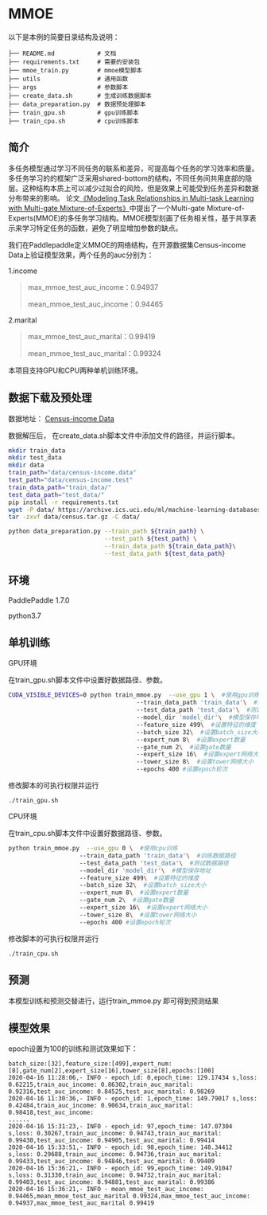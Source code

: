 # MMOE

 以下是本例的简要目录结构及说明： 

```
├── README.md            # 文档
├── requirements.txt     # 需要的安装包
├── mmoe_train.py        # mmoe模型脚本
├── utils                # 通用函数
├── args                 # 参数脚本
├── create_data.sh       # 生成训练数据脚本
├── data_preparation.py  # 数据预处理脚本
├── train_gpu.sh		 # gpu训练脚本
├── train_cpu.sh		 # cpu训练脚本
```

## 简介

多任务模型通过学习不同任务的联系和差异，可提高每个任务的学习效率和质量。多任务学习的的框架广泛采用shared-bottom的结构，不同任务间共用底部的隐层。这种结构本质上可以减少过拟合的风险，但是效果上可能受到任务差异和数据分布带来的影响。  论文[《Modeling Task Relationships in Multi-task Learning with Multi-gate Mixture-of-Experts》]( https://www.kdd.org/kdd2018/accepted-papers/view/modeling-task-relationships-in-multi-task-learning-with-multi-gate-mixture- )中提出了一个Multi-gate Mixture-of-Experts(MMOE)的多任务学习结构。MMOE模型刻画了任务相关性，基于共享表示来学习特定任务的函数，避免了明显增加参数的缺点。 

我们在Paddlepaddle定义MMOE的网络结构，在开源数据集Census-income Data上验证模型效果，两个任务的auc分别为：

1.income

> max_mmoe_test_auc_income：0.94937
>
> mean_mmoe_test_auc_income：0.94465

2.marital

> max_mmoe_test_auc_marital：0.99419
>
> mean_mmoe_test_auc_marital：0.99324

本项目支持GPU和CPU两种单机训练环境。



## 数据下载及预处理

数据地址： [Census-income Data](https://archive.ics.uci.edu/ml/machine-learning-databases/census-income-mld/census.tar.gz )

数据解压后， 在create_data.sh脚本文件中添加文件的路径，并运行脚本。

```sh
mkdir train_data
mkdir test_data
mkdir data
train_path="data/census-income.data"
test_path="data/census-income.test"
train_data_path="train_data/"
test_data_path="test_data/"
pip install -r requirements.txt
wget -P data/ https://archive.ics.uci.edu/ml/machine-learning-databases/census-income-mld/census.tar.gz
tar -zxvf data/census.tar.gz -C data/

python data_preparation.py --train_path ${train_path} \
                           --test_path ${test_path} \
                           --train_data_path ${train_data_path}\
                           --test_data_path ${test_data_path}

```

## 环境

 PaddlePaddle 1.7.0 

 python3.7 

## 单机训练

GPU环境

在train_gpu.sh脚本文件中设置好数据路径、参数。

```sh
CUDA_VISIBLE_DEVICES=0 python train_mmoe.py  --use_gpu 1 \  #使用gpu训练
                                    --train_data_path 'train_data'\  #训练数据路径
                                    --test_data_path 'test_data'\  #测试数据路径
                                    --model_dir 'model_dir'\  #模型保存地址
                                    --feature_size 499\  #设置特征的维度
                                    --batch_size 32\  #设置batch_size大小
                                    --expert_num 8\  #设置expert数量
                                    --gate_num 2\  #设置gate数量
                                    --expert_size 16\  #设置expert网络大小
                                    --tower_size 8\  #设置tower网络大小
                                    --epochs 400 #设置epoch轮次
```

修改脚本的可执行权限并运行

```
./train_gpu.sh
```

CPU环境

在train_cpu.sh脚本文件中设置好数据路径、参数。

```sh
python train_mmoe.py  --use_gpu 0 \  #使用cpu训练
                    --train_data_path 'train_data'\  #训练数据路径
                    --test_data_path 'test_data'\  #测试数据路径
                    --model_dir 'model_dir'\  #模型保存地址
                    --feature_size 499\  #设置特征的维度
                    --batch_size 32\  #设置batch_size大小
                    --expert_num 8\  #设置expert数量
                    --gate_num 2\  #设置gate数量
                    --expert_size 16\  #设置expert网络大小
                    --tower_size 8\  #设置tower网络大小
                    --epochs 400 #设置epoch轮次
```

修改脚本的可执行权限并运行

```
./train_cpu.sh
```



## 预测

本模型训练和预测交替进行，运行train_mmoe.py 即可得到预测结果

## 模型效果

epoch设置为100的训练和测试效果如下：

```text
batch_size:[32],feature_size:[499],expert_num:[8],gate_num[2],expert_size[16],tower_size[8],epochs:[100]
2020-04-16 11:28:06,- INFO - epoch_id: 0,epoch_time: 129.17434 s,loss: 0.62215,train_auc_income: 0.86302,train_auc_marital: 0.92316,test_auc_income: 0.84525,test_auc_marital: 0.98269
2020-04-16 11:30:36,- INFO - epoch_id: 1,epoch_time: 149.79017 s,loss: 0.42484,train_auc_income: 0.90634,train_auc_marital: 0.98418,test_auc_income: 
......
2020-04-16 15:31:23,- INFO - epoch_id: 97,epoch_time: 147.07304 s,loss: 0.30267,train_auc_income: 0.94743,train_auc_marital: 0.99430,test_auc_income: 0.94905,test_auc_marital: 0.99414
2020-04-16 15:33:51,- INFO - epoch_id: 98,epoch_time: 148.34412 s,loss: 0.29688,train_auc_income: 0.94736,train_auc_marital: 0.99433,test_auc_income: 0.94846,test_auc_marital: 0.99409
2020-04-16 15:36:21,- INFO - epoch_id: 99,epoch_time: 149.91047 s,loss: 0.31330,train_auc_income: 0.94732,train_auc_marital: 0.99403,test_auc_income: 0.94881,test_auc_marital: 0.99386
2020-04-16 15:36:21,- INFO - mean_mmoe_test_auc_income: 0.94465,mean_mmoe_test_auc_marital 0.99324,max_mmoe_test_auc_income: 0.94937,max_mmoe_test_auc_marital 0.99419
```
